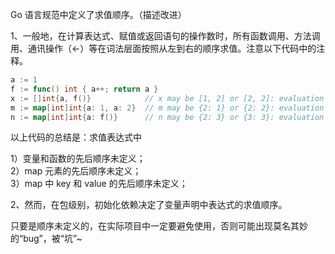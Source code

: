 Go 语言规范中定义了求值顺序。（描述改进）  

1、一般地，在计算表达式、赋值或返回语句的操作数时，所有函数调用、方法调用、通讯操作（\<-）等在词法层面按照从左到右的顺序求值。注意以下代码中的注释。  

```go
a := 1
f := func() int { a++; return a }
x := []int{a, f()}            // x may be [1, 2] or [2, 2]: evaluation order between a and f() is not specified
m := map[int]int{a: 1, a: 2}  // m may be {2: 1} or {2: 2}: evaluation order between the two map assignments is not specified
n := map[int]int{a: f()}      // n may be {2: 3} or {3: 3}: evaluation order between the key and the value is not specified
```

以上代码的总结是：求值表达式中  

1）变量和函数的先后顺序未定义；  
2）map 元素的先后顺序未定义；  
3）map 中 key 和 value 的先后顺序未定义；  

2、然而，在包级别，初始化依赖决定了变量声明中表达式的求值顺序。  

只要是顺序未定义的，在实际项目中一定要避免使用，否则可能出现莫名其妙的“bug”，被“坑”~  

